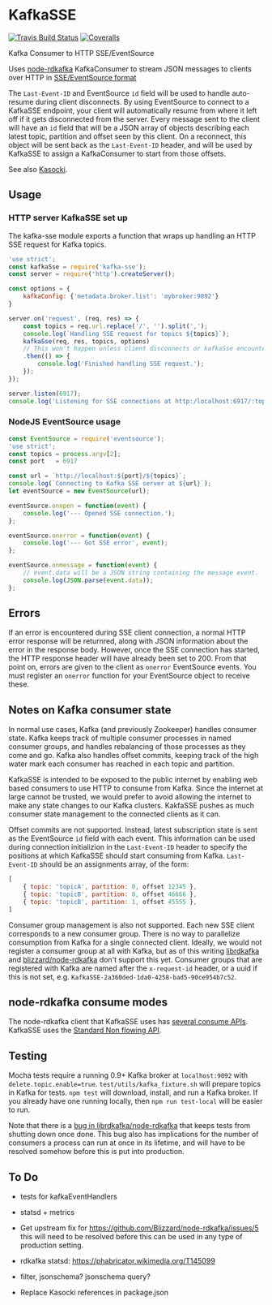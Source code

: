 # KafkaSSE

[![Travis Build Status](https://travis-ci.org/wikimedia/KafkaSSE.svg?branch=master)](https://travis-ci.org/wikimedia/KafkaSSE)
[![Coveralls](https://coveralls.io/repos/github/wikimedia/KafkaSSE/badge.svg?branch=master)](https://coveralls.io/github/wikimedia/KafkaSSE?branch=master)

Kafka Consumer to HTTP SSE/EventSource

Uses [node-rdkafka](https://github.com/Blizzard/node-rdkafka) KafkaConsumer to
stream JSON messages to clients over HTTP in [SSE/EventSource format](https://www.w3.org/TR/eventsource/)

The `Last-Event-ID` and EventSource `id` field will be used to handle auto-resume
during client disconnects.  By using EventSource to connect to a KafkaSSE endpoint,
your client will automatically resume from where it left off if it gets disconnected
from the server.  Every message sent to the client will have an `id` field that will be
a JSON array of objects describing each latest topic, partition and offset seen by this client.
On a reconnect, this object will be sent back as the `Last-Event-ID` header, and will be used
by KafkaSSE to assign a KafkaConsumer to start from those offsets.

See also [Kasocki](https://github.com/wikimedia/kasocki).

## Usage

### HTTP server KafkaSSE set up
The kafka-sse module exports a function that wraps up handling an HTTP SSE request for Kafka topics.

```javascript
'use strict';
const kafkaSse = require('kafka-sse');
const server = require('http').createServer();

const options = {
    kafkaConfig: {'metadata.broker.list': 'mybroker:9092'}
}

server.on('request', (req, res) => {
    const topics = req.url.replace('/', '').split(',');
    console.log(`Handling SSE request for topics ${topics}`);
    kafkaSse(req, res, topics, options)
    // This won't happen unless client disconnects or kafkaSse encounters an error.
    .then(() => {
        console.log('Finished handling SSE request.');
    });
});

server.listen(6917);
console.log('Listening for SSE connections at http:/localhost:6917/:topics');
```

### NodeJS EventSource usage
```javascript
const EventSource = require('eventsource');
'use strict';
const topics = process.argv[2];
const port   = 6917

const url = `http://localhost:${port}/${topics}`;
console.log(`Connecting to Kafka SSE server at ${url}`);
let eventSource = new EventSource(url);

eventSource.onopen = function(event) {
    console.log('--- Opened SSE connection.');
};

eventSource.onerror = function(event) {
    console.log('--- Got SSE error', event);
};

eventSource.onmessage = function(event) {
    // event.data will be a JSON string containing the message event.
    console.log(JSON.parse(event.data));
};
```


## Errors

If an error is encountered during SSE client connection, a normal HTTP error response
will be returnred, along with JSON information about the error in the response body.
However, once the SSE connection has started, the HTTP response header will have already
been set to 200.  From that point on, errors are given to the client as `onerror` EventSource
events.  You must register an `onerror` function for your EventSource object to receive these.


## Notes on Kafka consumer state

In normal use cases, Kafka (and previously Zookeeper) handles consumer state.
Kafka keeps track of multiple consumer processes in named consumer groups, and
handles rebalancing of those processes as they come and go.  Kafka also
handles offset commits, keeping track of the high water mark each consumer
has reached in each topic and partition.

KafkaSSE is intended to be exposed to the public internet by enabling
web based consumers to use HTTP to consume from Kafka.  Since
the internet at large cannot be trusted, we would prefer to avoid allowing
the internet to make any state changes to our Kafka clusters.  KakfaSSE
pushes as much consumer state management to the connected clients as it can.

Offset commits are not supported.  Instead, latest subscription state is sent
as the EventSource `id` field with each event.  This information can be
used during connection initializion in the `Last-Event-ID` header
to specify the positions at which KafkaSSE should start consuming from Kafka.
`Last-Event-ID` should be an assignments array, of the form:

```javascript
[
    { topic: 'topicA', partition: 0, offset 12345 },
    { topic: 'topicB', partition: 0, offset 46666 },
    { topic: 'topicB', partition: 1, offset 45555 },
]
```

Consumer group management is also not supported.  Each new SSE client
corresponds to a new consumer group.  There is no way to parallelize
consumption from Kafka for a single connected client.  Ideally, we would not
register a consumer group at all with Kafka, but as of this writing
[librdkafka](https://github.com/Blizzard/node-rdkafka/issues/18) and
[blizzard/node-rdkafka](https://github.com/Blizzard/node-rdkafka/issues/18)
don't support this yet.  Consumer groups that are registered with Kafka
are named after the `x-request-id` header, or a uuid if this is not set, e.g.
`KafkaSSE-2a360ded-1da0-4258-bad5-90ce954b7c52`.

## node-rdkafka consume modes
The node-rdkafka client that KafkaSSE uses has
[several consume APIs](https://github.com/Blizzard/node-rdkafka#kafkakafkaconsumer).
KafkaSSE uses the [Standard Non flowing API](https://github.com/Blizzard/node-rdkafka#standard-api-1).


## Testing
Mocha tests require a running 0.9+ Kafka broker at `localhost:9092` with
`delete.topic.enable=true`.  `test/utils/kafka_fixture.sh` will prepare
topics in Kafka for tests.  `npm test` will download, install, and run
a Kafka broker.  If you already have one running locally, then
`npm run test-local` will be easier to run.

Note that there is a
[bug in librdkafka/node-rdkafka](https://github.com/edenhill/librdkafka/issues/775)
that keeps tests from shutting down once done.  This bug also has implications
for the number of consumers a process can run at once in its lifetime,
and will have to be resolved somehow before this is put into production.


## To Do

- tests for kafkaEventHandlers
- statsd + metrics
- Get upstream fix for https://github.com/Blizzard/node-rdkafka/issues/5
  this will need to be resolved before this can be used in any type of production
  setting.
- rdkafka statsd: https://phabricator.wikimedia.org/T145099
- filter, jsonschema? jsonschema query?

- Replace Kasocki references in package.json
